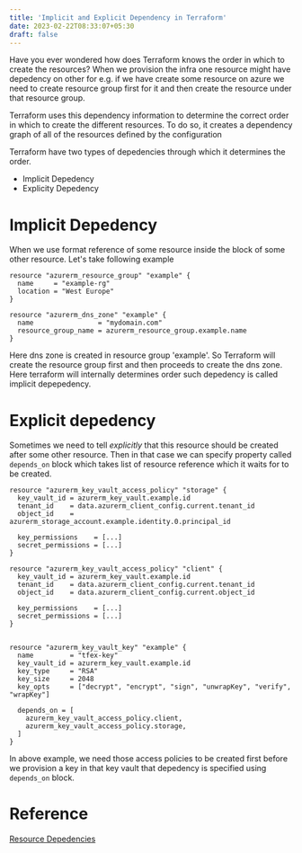 ```yaml
---
title: 'Implicit and Explicit Dependency in Terraform'
date: 2023-02-22T08:33:07+05:30
draft: false
---
```


Have you ever wondered how does Terraform knows the order in which to create the resources? When we provision the infra one resource might have depedency on other for e.g. if we have create some resource on azure we need to create resource group first for it and then create the resource under that resource group.

Terraform uses this dependency information to determine the correct order in which to create the different resources. To do so, it creates a dependency graph of all of the resources defined by the configuration

Terraform have two types of depedencies through which it determines the order.

- Implicit Depedency
- Explicity Depedency

# Implicit Depedency

When we use format reference of some resource inside the block of some other resource. Let's take following example

```
resource "azurerm_resource_group" "example" {
  name     = "example-rg"
  location = "West Europe"
}

resource "azurerm_dns_zone" "example" {
  name                = "mydomain.com"
  resource_group_name = azurerm_resource_group.example.name
}
```

Here dns zone is created in resource group 'example'. So Terraform will create the resource group first and then proceeds to create the dns zone. Here terraform will internally determines order such depedency is called implicit depepedency.

# Explicit depedency

Sometimes we need to tell _explicitly_ that this resource should be created after some other resource. Then in that case we can specify property called `depends_on` block which takes list of resource reference which it waits for to be created.

```
resource "azurerm_key_vault_access_policy" "storage" {
  key_vault_id = azurerm_key_vault.example.id
  tenant_id    = data.azurerm_client_config.current.tenant_id
  object_id    = azurerm_storage_account.example.identity.0.principal_id

  key_permissions    = [...]
  secret_permissions = [...]
}

resource "azurerm_key_vault_access_policy" "client" {
  key_vault_id = azurerm_key_vault.example.id
  tenant_id    = data.azurerm_client_config.current.tenant_id
  object_id    = data.azurerm_client_config.current.object_id

  key_permissions    = [...]
  secret_permissions = [...]
}


resource "azurerm_key_vault_key" "example" {
  name         = "tfex-key"
  key_vault_id = azurerm_key_vault.example.id
  key_type     = "RSA"
  key_size     = 2048
  key_opts     = ["decrypt", "encrypt", "sign", "unwrapKey", "verify", "wrapKey"]

  depends_on = [
    azurerm_key_vault_access_policy.client,
    azurerm_key_vault_access_policy.storage,
  ]
}
```

In above example, we need those access policies to be created first before we provision a key in that key vault that depedency is specified using `depends_on` block.

# Reference

[Resource Depedencies](https://developer.hashicorp.com/terraform/tutorials/configuration-language/dependencies)
